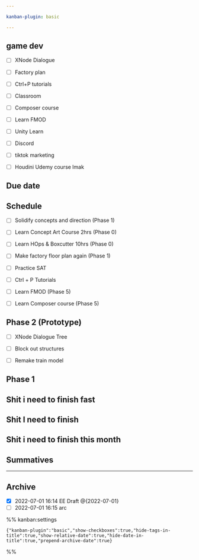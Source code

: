```yaml
---

kanban-plugin: basic

---
```


## game dev

- [ ] XNode Dialogue
- [ ] Factory plan
- [ ] Ctrl+P tutorials
- [ ] Classroom
- [ ] Composer course
- [ ] Learn FMOD
- [ ] Unity Learn
- [ ] Discord
- [ ] tiktok marketing
- [ ] Houdini Udemy course lmak


## Due date



## Schedule

- [ ] Solidify concepts and direction (Phase 1)
- [ ] Learn Concept Art Course 2hrs (Phase 0)
- [ ] Learn HOps & Boxcutter 10hrs (Phase 0)
- [ ] Make factory floor plan again (Phase 1)
- [ ] Practice SAT
- [ ] Ctrl + P Tutorials
- [ ] Learn FMOD (Phase 5)
- [ ] Learn Composer course (Phase 5)


## Phase 2 (Prototype)

- [ ] XNode Dialogue Tree
- [ ] Block out structures
- [ ] Remake train model


## Phase 1



## Shit i need to finish fast



## Shit I need to finish



## Shit i need to finish this month



## Summatives



***

## Archive

- [x] 2022-07-01 16:14 EE Draft @{2022-07-01}
- [ ] 2022-07-01 16:15 arc

%% kanban:settings
```
{"kanban-plugin":"basic","show-checkboxes":true,"hide-tags-in-title":true,"show-relative-date":true,"hide-date-in-title":true,"prepend-archive-date":true}
```
%%